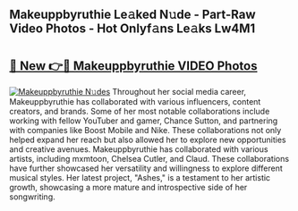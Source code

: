 ## Makeuppbyruthie Le𝚊ked N𝚞de - Part-Raw Video Photos - Hot Onlyf𝚊ns Le𝚊ks Lw4M1

# <h2><a href="http://ab20065.deff.icu/?id=Makeuppbyruthie">🔗 New 👉🔴 Makeuppbyruthie VIDEO Photos</a></h2>

[![Makeuppbyruthie N𝚞des](https://i.imgur.com/rIISA9y.gif)](http://ab20065.deff.icu/?id=Makeuppbyruthie)
Throughout her social media career, Makeuppbyruthie has collaborated with various influencers, content creators, and brands. Some of her most notable collaborations include working with fellow YouTuber and gamer, Chance Sutton, and partnering with companies like Boost Mobile and Nike. These collaborations not only helped expand her reach but also allowed her to explore new opportunities and creative avenues. Makeuppbyruthie has collaborated with various artists, including mxmtoon, Chelsea Cutler, and Claud. These collaborations have further showcased her versatility and willingness to explore different musical styles. Her latest project, "Ashes," is a testament to her artistic growth, showcasing a more mature and introspective side of her songwriting.
